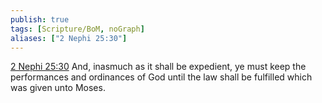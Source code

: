 ```yaml
---
publish: true
tags: [Scripture/BoM, noGraph]
aliases: ["2 Nephi 25:30"]
---
```

[2 Nephi 25:30](https://churchofjesuschrist.org/study/scriptures/bofm/2-ne/25?lang=eng&id=p30#p30) And, inasmuch as it shall be expedient, ye must keep the performances and ordinances of God until the law shall be fulfilled which was given unto Moses.




